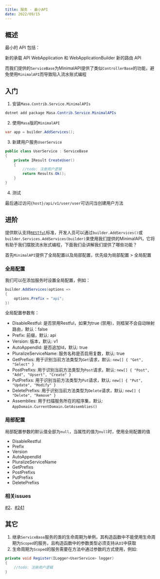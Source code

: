 ```yaml
---
title: 服务 - 最小API
date: 2022/09/15
---
```


## 概述

最小的 API 包括：

新的承载 API
WebApplication 和 WebApplicationBuilder
新的路由 API

而我们提供的`ServiceBase`为MinimalAPI提供了类似`ControllerBase`的功能，避免使用`MinimalAPI`而导致陷入流水账式编程

## 入门

1. 安装`Masa.Contrib.Service.MinimalAPIs`

``` C#
dotnet add package Masa.Contrib.Service.MinimalAPIs
```

2. 使用`Masa`版的`MinimalAPI`

``` C#
var app = builder.AddServices();
```

3. 新建用户服务`UserService`

``` C#
public class UserService : ServiceBase
{
    private IResult CreateUser()
    {
        //todo: 注册用户逻辑
        return Results.Ok();
    }
}
```

4. 测试

最后通过访问`{host}/api/v1/user/user`可访问当创建用户方法

## 进阶

提供默认支持[`RESTful`](https://docs.microsoft.com/zh-cn/azure/architecture/best-practices/api-design)标准，开发人员可以通过`builder.AddServices()`或`builder.Services.AddServices(builder)`来使用我们提供的MinimalAPI，它将有助于我们摆脱流水账式编程，下面我们会讲解我们提供了哪些功能？

首先`MinimalAPI`提供了全局配置以及局部配置，优先级为局部配置 > 全局配置

### 全局配置

我们可以在添加服务时设置全局配置，例如：

``` C#
builder.AddServices(options =>
{
    options.Prefix = "api";
})
```

全局配置参数有：

* DisableRestful: 是否禁用Restful，如果为true (禁用)，则框架不会自动映射路由，默认：false
* Prefix: 前缀，默认: api
* Version: 版本，默认: v1
* AutoAppendId: 是否追加Id，默认: true
* PluralizeServiceName: 服务名称是否启用复数，默认: true
* GetPrefixs: 用于识别当前方法类型为`Get`请求，默认: `new[] { "Get", "Select" }`
* PostPrefixs: 用于识别当前方法类型为`Post`请求，默认: `new[] { "Post", "Add", "Upsert", "Create" }`
* PutPrefixs: 用于识别当前方法类型为`Put`请求，默认: `new[] { "Put", "Update", "Modify" }`
* DeletePrefixs: 用于识别当前方法类型为`Delete`请求，默认: `new[] { "Delete", "Remove" }`
* Assemblies: 用于扫描服务所在的程序集，默认: `AppDomain.CurrentDomain.GetAssemblies()`

### 局部配置

局部配置参数的默认值全部为`null`，当属性的值为`null`时，使用全局配置的值

* DisableRestful
* Prefix
* Version
* AutoAppendId
* PluralizeServiceName
* GetPrefixs
* PostPrefixs
* PutPrefixs
* DeletePrefixs


### 相关issues

[#2](https://github.com/masastack/MASA.Framework/issues/2)、[#241](https://github.com/masastack/MASA.Framework/issues/241)

## 其它

1. 继承`ServiceBase`服务的类的生命周期为单例，其构造函数中不能使用生命周期为`Scoped`的服务，且构造函数中的参数类型必须支持从`DI`中获取
2. 生命周期为`Scoped`的服务需要在方法中通过参数的方式使用，例如:

``` C#
private void Register(ILogger<UserService> logger)
{
    //todo: 注册用户逻辑
}
```